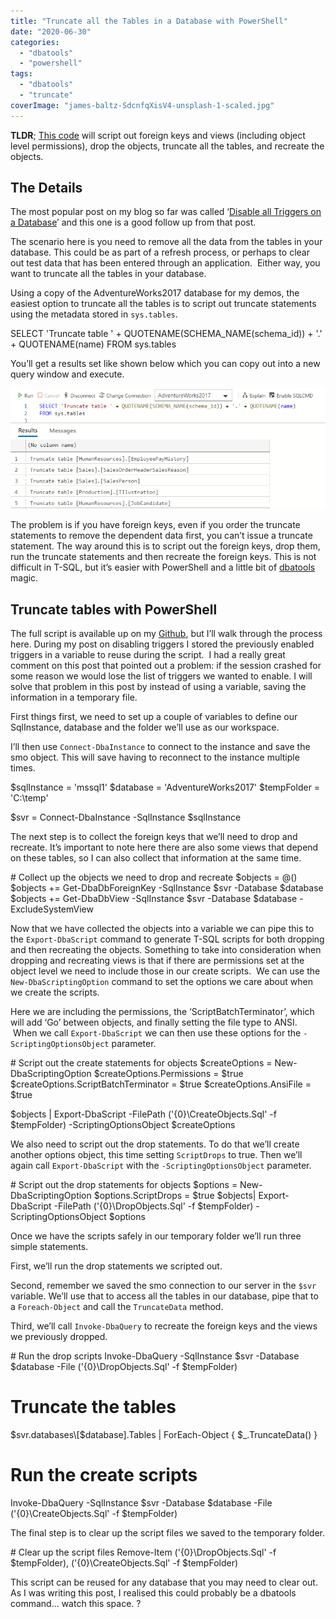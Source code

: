 ```yaml
---
title: "Truncate all the Tables in a Database with PowerShell"
date: "2020-06-30"
categories: 
  - "dbatools"
  - "powershell"
tags: 
  - "dbatools"
  - "truncate"
coverImage: "james-baltz-SdcnfqXisV4-unsplash-1-scaled.jpg"
---
```


**TLDR**; [This code](https://github.com/jpomfret/demos/blob/master/BlogExamples/05_TruncateAllTables.ps1) will script out foreign keys and views (including object level permissions), drop the objects, truncate all the tables, and recreate the objects.

## The Details

The most popular post on my blog so far was called ‘[Disable all Triggers on a Database](https://jesspomfret.com/disable-all-triggers/)’ and this one is a good follow up from that post.

The scenario here is you need to remove all the data from the tables in your database. This could be as part of a refresh process, or perhaps to clear out test data that has been entered through an application.  Either way, you want to truncate all the tables in your database.

Using a copy of the AdventureWorks2017 database for my demos, the easiest option to truncate all the tables is to script out truncate statements using the metadata stored in `sys.tables`.

SELECT 'Truncate table ' + QUOTENAME(SCHEMA\_NAME(schema\_id)) + '.' + QUOTENAME(name)
FROM sys.tables

You’ll get a results set like shown below which you can copy out into a new query window and execute.

![select from sys.tables to generate truncate statements](images/TruncateFromSysTables.png)

The problem is if you have foreign keys, even if you order the truncate statements to remove the dependent data first, you can’t issue a truncate statement. The way around this is to script out the foreign keys, drop them, run the truncate statements and then recreate the foreign keys. This is not difficult in T-SQL, but it’s easier with PowerShell and a little bit of [dbatools](https://dbatools.io/) magic.

## Truncate tables with PowerShell

The full script is available up on my [Github](https://github.com/jpomfret/demos/blob/master/BlogExamples/05_TruncateAllTables.ps1), but I’ll walk through the process here. During my post on disabling triggers I stored the previously enabled triggers in a variable to reuse during the script.  I had a really great comment on this post that pointed out a problem: if the session crashed for some reason we would lose the list of triggers we wanted to enable. I will solve that problem in this post by instead of using a variable, saving the information in a temporary file.

First things first, we need to set up a couple of variables to define our SqlInstance, database and the folder we’ll use as our workspace.

I’ll then use `Connect-DbaInstance` to connect to the instance and save the smo object. This will save having to reconnect to the instance multiple times.

$sqlInstance = 'mssql1'
$database = 'AdventureWorks2017'
$tempFolder = 'C:\\temp'

$svr = Connect-DbaInstance -SqlInstance $sqlInstance

The next step is to collect the foreign keys that we’ll need to drop and recreate. It’s important to note here there are also some views that depend on these tables, so I can also collect that information at the same time. 

\# Collect up the objects we need to drop and recreate
$objects = @()
$objects += Get-DbaDbForeignKey -SqlInstance $svr -Database $database
$objects += Get-DbaDbView -SqlInstance $svr -Database $database -ExcludeSystemView

Now that we have collected the objects into a variable we can pipe this to the `Export-DbaScript` command to generate T-SQL scripts for both dropping and then recreating the objects. Something to take into consideration when dropping and recreating views is that if there are permissions set at the object level we need to include those in our create scripts.  We can use the `New-DbaScriptingOption` command to set the options we care about when we create the scripts.

Here we are including the permissions, the ‘ScriptBatchTerminator’, which will add ‘Go’ between objects, and finally setting the file type to ANSI.  When we call `Export-DbaScript` we can then use these options for the `-ScriptingOptionsObject` parameter.

\# Script out the create statements for objects
$createOptions = New-DbaScriptingOption
$createOptions.Permissions = $true
$createOptions.ScriptBatchTerminator = $true
$createOptions.AnsiFile = $true

$objects | Export-DbaScript -FilePath ('{0}\\CreateObjects.Sql' -f $tempFolder) -ScriptingOptionsObject $createOptions

We also need to script out the drop statements. To do that we’ll create another options object, this time setting `ScriptDrops` to true. Then we’ll again call `Export-DbaScript` with the `-ScriptingOptionsObject` parameter.

\# Script out the drop statements for objects
$options = New-DbaScriptingOption
$options.ScriptDrops = $true
$objects| Export-DbaScript -FilePath ('{0}\\DropObjects.Sql' -f $tempFolder) -ScriptingOptionsObject $options

Once we have the scripts safely in our temporary folder we’ll run three simple statements.

First, we’ll run the drop statements we scripted out.

Second, remember we saved the smo connection to our server in the `$svr` variable. We’ll use that to access all the tables in our database, pipe that to a `Foreach-Object` and call the `TruncateData` method.

Third, we’ll call `Invoke-DbaQuery` to recreate the foreign keys and the views we previously dropped.

\# Run the drop scripts
Invoke-DbaQuery -SqlInstance $svr -Database $database -File ('{0}\\DropObjects.Sql' -f $tempFolder)

# Truncate the tables
$svr.databases\[$database\].Tables | ForEach-Object { $\_.TruncateData() }

# Run the create scripts
Invoke-DbaQuery -SqlInstance $svr -Database $database -File ('{0}\\CreateObjects.Sql' -f $tempFolder)

The final step is to clear up the script files we saved to the temporary folder.

\# Clear up the script files
Remove-Item ('{0}\\DropObjects.Sql' -f $tempFolder), ('{0}\\CreateObjects.Sql' -f $tempFolder)

This script can be reused for any database that you may need to clear out. As I was writing this post, I realised this could probably be a dbatools command… watch this space. ?
